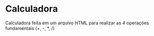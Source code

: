 # Calculadora

Calculadora feita em um arquivo HTML para realizar as 4 operações fundamentais (+, -, *, /)
